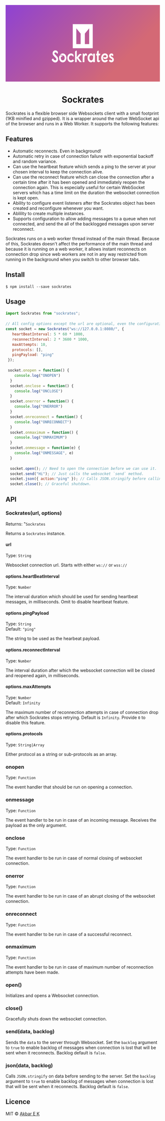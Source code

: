 <div align="center">
  <img src="https://raw.githubusercontent.com/donatelloraphael/sockrates/develop/cover.png" alt="Sockrates" height="250" />
</div>

<h1 align="center">Sockrates</h1>

Sockrates is a flexible browser side Websockets client with a small footprint (1KB minified and gzipped). It is a wrapper around the native WebSocket api of the browser and runs in a Web Worker. It supports the following features:

## Features
- Automatic reconnects. Even in background!
- Automatic retry in case of connection failure with exponential backoff and random variance.
- Can use the heartbeat feature which sends a ping to the server at your chosen interval to keep the connection alive.
- Can use the reconnect feature which can close the connection after a certain time after it has been opened and immediately reopen the connection again. This is especially useful for certain WebSocket servers which has a time limit on the duration the websocket connection is kept open.
- Ability to configure event listeners after the Sockrates object has been created and reconfigure whenever you want.
- Ablility to create multiple instances.
- Supports configuration to allow adding messages to a queue when not connected, and send the all of the backlogged messages upon server reconnect.

Sockrates runs on a web worker thread instead of the main thread. Because of this, Sockrates doesn't affect the performance of the main thread and because it is running on a web worker, it allows instant reconnects on connection drop since web workers are not in any way restricted from running in the background when you switch to other browser tabs.


## Install


```
$ npm install --save sockrates
```

## Usage
```js
import Sockrates from "sockrates";

// All config options except the url are optional, even the configuration object.
const socket = new Sockrates("ws://127.0.0.1:8080/", {
   heartBeatInterval: 5 * 60 * 1000, 
   reconnectInterval: 2 * 3600 * 1000,
   maxAttempts: 10,
   protocols: [],
   pingPayload: "ping"
 });

 socket.onopen = function() {
    console.log("ONOPEN")
  }
  socket.onclose = function() {
    console.log("ONCLOSE")
  }
  socket.onerror = function() {
    console.log("ONERROR")
  }
  socket.onreconnect = function() {
    console.log("ONRECONNECT")
  }
  socket.onmaximum = function() {
    console.log("ONMAXIMUM")
  }
  socket.onmessage = function(e) {
    console.log("ONMESSAGE", e)
  }

  socket.open(); // Need to open the connection before we can use it.
  socket.send("Hi"); // Just calls the websocket `send` method.
  socket.json({ action:"ping" }); // Calls JSON.stringify before calling the websocket send method.
  socket.close(); // Graceful shutdown.
```

## API

### Sockrates(url, options)

Returns: "`Sockrates`

Returns a `Sockrates` instance.

#### url
Type: `String`

Websocket connection url. Starts with either `ws://` or `wss://`

#### options.heartBeatInterval
Type: `Number`

The interval duration which should be used for sending heartbeat messages, in milliseconds. Omit to disable heartbeat feature.

#### options.pingPayload
Type: `String`<br>
Default: `"ping"`

The string to be used as the hearbeat payload.

#### options.reconnectInterval
Type: `Number`

The interval duration after which the websocket connection will be closed and reopened again, in milliseconds.

#### options.maxAttempts
Type: `Number`<br>
Default: `Infinity`

The maximum number of reconnection attempts in case of connection drop after which Sockrates stops retrying. Default is `Infinity`. Provide `0` to disable this feature.

#### options.protocols
Type: `String|Array`

Either protocol as a string or sub-protocols as an array.

### onopen
Type: `Function`

The event handler that should be run on opening a connection.

### onmessage
Type: `Function`

The event handler to be run in case of an incoming message. Receives the payload as the only argument.
### onclose
Type: `Function`

The event handler to be run in case of normal closing of websocket connection.

### onerror
Type: `Function`

The event handler to be run in case of an abrupt closing of the websocket connection.

### onreconnect
Type: `Function`

The event handler to be run in case of a successful reconnect.

### onmaximum
Type: `Function`

The event handler to be run in case of maximum number of reconnection attempts have been made.

### open()

Initializes and opens a Websocket connection.

### close()

Gracefully shuts down the websocket connection.

### send(data, backlog)

Sends the `data` to the server through Websocket. Set the `backlog` argument to `true` to enable backlog of messages when connection is lost that will be sent when it reconnects. Backlog default is `false`.

### json(data, backlog)

Calls `JSON.stringify` on data before sending to the server. Set the `backlog` argument to `true` to enable backlog of messages when connection is lost that will be sent when it reconnects. Backlog default is `false`.


## Licence

MIT © [Akbar E K](https://github.com/donatelloraphael)
